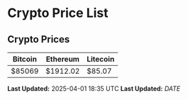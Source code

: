 # Crypto Price List

## Crypto Prices
| Bitcoin | Ethereum | Litecoin |
| ------- | -------- | -------- |
| $85069 | $1912.02 | $85.07 |
**Last Updated:** 2025-04-01 18:35 UTC
**Last Updated:** $DATE$
